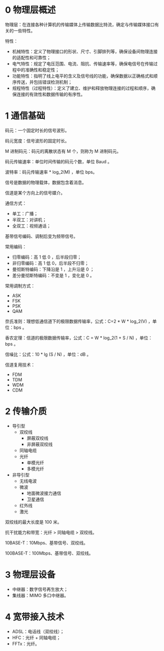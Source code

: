 # 0 物理层概述

物理层：在连接各种计算机的传输媒体上传输数据比特流，确定与传输媒体接口有关的一些特性。

特性：

- 机械特性：定义了物理接口的形状、尺寸、引脚排列等，确保设备间物理连接的适配性和可靠性；
- 电气特性：规定了电压范围、电流、阻抗、传输速率等，确保电信号在传输过程中的准确性和稳定性；
- 功能特性：指明了线上电平的含义及信号线的功能，确保数据以正确格式和顺序传送，并包括错误检测机制；
- 规程特性（过程特性）：定义了建立、维护和释放物理连接的过程和顺序，确保连接的有效性和数据传输的有序性。

# 1 通信基础

码元：一个固定时长的信号波形。

码元宽度：信号波形的固定时长。

M 进制码元：码元的离散状态有 M 个，则称为 M 进制码元。

码元传输速率：单位时间传输的码元个数，单位 Baud 。

波特率：码元传输速率 * log_2(M) ，单位 bps。

信号是数据的物理载体，数据包含着消息。

信道是某个方向上的信号媒介。

通信方式：

- 单工：广播；
- 半双工：对讲机；
- 全双工：视频通话；

基带信号编码、调制后变为频带信号。

常用编码：

- 归零编码：高 1 低 0 ，后半段归零；
- 非归零编码：高 1 低 0，后半段不归零；
- 曼彻斯特编码：下降沿是 1 ，上升沿是 0 ；
- 差分曼彻斯特编码：不变是 1 ，变化是 0 。

常用调制方式：

- ASK
- FSK
- PSK
- QAM

奈氏准则：理想低通信道下的极限数据传输率，公式：C=2 * W * log_2(V) ，单位：bps 。

香农定理：信道的极限数据传输率，公式：C = W * log_2(1 + S / N) ，单位：bps 。

信噪比：公式：10 * lg (S / N) ，单位：dB 。

信道复用技术：

- FDM
- TDM
- WDM
- CDM

# 2 传输介质

- 导引型
  - 双绞线
    - 屏蔽双绞线
    - 非屏蔽双绞线
  - 同轴电缆
  - 光纤
    - 单模光纤
    - 多模光纤
- 非导引型
  - 无线电波
  - 微波
    - 地面微波接力通信
    - 卫星通信
  - 红外线
  - 激光

双绞线的最大长度是 100 米。

抗干扰能力和带宽：光纤 > 同轴电缆 > 双绞线。

10BASE-T：10Mbps、基带信号、双绞线。

100BASE-T：100Mbps、基带信号、双绞线。

# 3 物理层设备

- 中继器：数字信号再生放大；
- 集线器：MIMO 多口中继器。

# 4 宽带接入技术

- ADSL：电话线（双绞线）；
- HFC：光纤 + 同轴电缆；
- FFTx：光纤。

